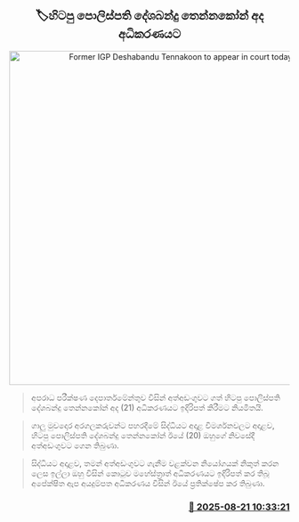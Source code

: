 <p align='center'><b><h2 align='center' title='Former IGP Deshabandu Tennakoon to appear in court today'>🏷හිටපු පොලිස්පති දේශබන්දු තෙන්නකෝන් අද අධිකරණයට</h2></b></p>
<p align='center'><img src='https://helakuru.sgp1.cdn.digitaloceanspaces.com/esana/images/lib/deshabandu-thennakoon-new.jpg' width='600' alt='Former IGP Deshabandu Tennakoon to appear in court today'></p>

> අපරාධ පරීක්ෂණ දෙපාර්තමේන්තුව විසින් අත්අඩංගුවට ගත් හිටපු පොලිස්පති දේශබන්දු තෙන්නකෝන් අද (21) අධිකරණයට ඉදිරිපත් කිරීමට නියමිතයි.

> ගාලු මුවදොර අරගලකරුවන්ට පහරදීමේ සිද්ධියට අදාළ විමර්ශනවලට අදාළව, හිටපු පොලිස්පති දේශබන්දු තෙන්නකෝන් ඊයේ (20) ඔහුගේ නිවසේදී අත්අඩංගුවට ගෙන තිබුණා.

> සිද්ධියට අදාළව, තමන් අත්අඩංගුවට ගැනීම වළක්වන නියෝගයක් නිකුත් කරන ලෙස ඉල්ලා ඔහු විසින් කොටුව මහේස්ත්‍රාත් අධිකරණයට ඉදිරිපත් කර තිබූ අපේක්ෂිත ඇප අයදුම්පත අධිකරණය විසින් ඊයේ ප්‍රතික්ෂේප කර තිබුණා.



<h3 align='right'><a href='https://www.helakuru.lk/esana/p/112892/'>📅 2025-08-21 10:33:21</a></h3>
